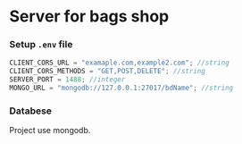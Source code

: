 # Server for bags shop

### Setup `.env` file

```javascript
CLIENT_CORS_URL = "examaple.com,example2.com"; //string
CLIENT_CORS_METHODS = "GET,POST,DELETE"; //string
SERVER_PORT = 1488; //integer
MONGO_URL = "mongodb://127.0.0.1:27017/bdName"; //string
```

### Databese

Project use mongodb.
